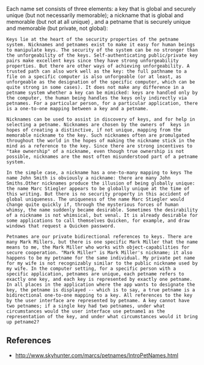 
Each name set consists of three elements: a key that is global and securely unique (but not necessarily memorable); a nickname that is global and memorable (but not at all unique) , and a petname that is securely unique and memorable (but private, not global):

    Keys lie at the heart of the security properties of the petname system. Nicknames and petnames exist to make it easy for human beings to manipulate keys. The security of the system can be no stronger than the unforgeability of the keys. Self-authenticating public/private key pairs make excellent keys since they have strong unforgeability properties. But there are other ways of achieving unforgeability. A trusted path can also work well as the key: the full pathname to a file on a specific computer is also unforgeable (or at least, as unforgeable as the designation of the specific computer, which can be quite strong in some cases). It does not make any difference in a petname system whether a key can be mimicked: keys are handled only by the computer, the human being handles the keys only indirectly via petnames. For a particular person, for a particular application, there is a one-to-one mapping between a key and a petname.

    Nicknames can be used to assist in discovery of keys, and for help in selecting a petname. Nicknames are chosen by the owners of  keys in hopes of creating a distinctive, if not unique, mapping from the memorable nickname to the key. Such nicknames often are promulgated throughout the world in the hopes of making the nickname stick in the mind as a reference to the key. Since there are strong incentives to "take ownership" of a nickname, even though true ownership is not possible, nicknames are the most often misunderstood part of a petname system.

    In the simple case, a nickname has a one-to-many mapping to keys The name John Smith is obviously a nickname: there are many John Smiths.Other nicknames produce the illusion of being globally unique: the name Marc Stiegler appears to be globally unique at the time of this writing. But there is no security property in this accident of global uniqueness. The uniqueness of the name Marc Stiegler would change quite quickly if, through the mysterious forces of human whimsy, the name suddenly became desirable. Sometimes the desirability of a nickname is not whimsical, but venal. It is already desirable for some applications to call themselves Quicken, for example, and draw windows that request a Quicken password.

    Petnames are our private bidirectional references to keys. There are many Mark Millers, but there is one specific Mark Miller that the name means to me, the Mark Miller who works with object-capabilities for secure cooperation. "Mark Miller" is Mark Miller's nickname; it also happens to be my petname for the same individual. My private pet name for my wife is not recognizably similar to the public nickname used by my wife. In the computer setting, for a specific person with a specific application, petnames are unique, each petname refers to exactly one key, and each key is represented by exactly one petname. In all places in the application where the app wants to designate the key, the petname is displayed -- which is to say, a true petname is a bidirectional one-to-one mapping to a key. All references to the key by the user interface are represented by petname. A key cannot have two petnames; if a single key had two petnames, under what circumstances would the user interface use petname1 as the representation of the key, and under what circumstances would it bring up petname2?



## References

- http://www.skyhunter.com/marcs/petnames/IntroPetNames.html